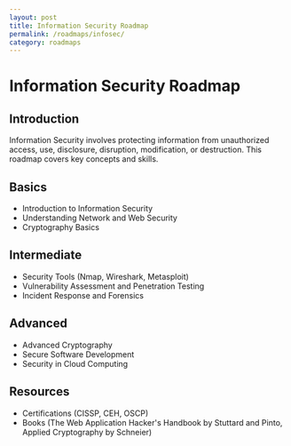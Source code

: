```yaml
---
layout: post
title: Information Security Roadmap
permalink: /roadmaps/infosec/
category: roadmaps
---
```


# Information Security Roadmap

## Introduction
Information Security involves protecting information from unauthorized access, use, disclosure, disruption, modification, or destruction. This roadmap covers key concepts and skills.

## Basics
- Introduction to Information Security
- Understanding Network and Web Security
- Cryptography Basics

## Intermediate
- Security Tools (Nmap, Wireshark, Metasploit)
- Vulnerability Assessment and Penetration Testing
- Incident Response and Forensics

## Advanced
- Advanced Cryptography
- Secure Software Development
- Security in Cloud Computing

## Resources
- Certifications (CISSP, CEH, OSCP)
- Books (The Web Application Hacker's Handbook by Stuttard and Pinto, Applied Cryptography by Schneier)

